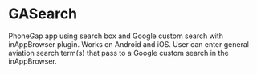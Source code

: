 # GASearch
PhoneGap app using search box and Google custom search with inAppBrowser plugin. Works on Android and iOS.
User can enter general aviation search term(s) that pass to a Google custom search in the inAppBrowser.
